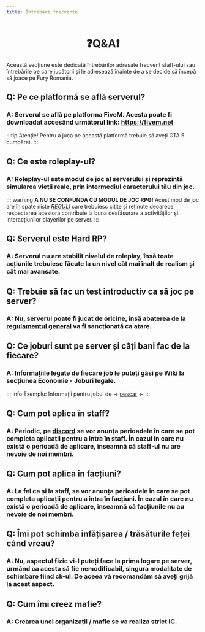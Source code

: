 ```yaml
---
title: Întrebări frecvente
---
```



# <center>:question:Q&A:exclamation:</center>

Această secțiune este dedicată întrebărilor adresate frecvent staff-ului sau întrebările pe care jucătorii și le adresează înainte de a se decide să începă să joace pe Fury Romania.

## Q: Pe ce platformă se află serverul?

### A: Serverul se află pe platforma FiveM. Acesta poate fi downloadat accesând următorul link: https://fivem.net
:::tip Atenție!
Pentru a juca pe această platformă trebuie să aveți GTA 5 cumpărat.
:::

## Q: Ce este roleplay-ul?

### A: Roleplay-ul este modul de joc al serverului și reprezintă simularea vieții reale, prin intermediul caracterului tău din joc.

::: warning **A NU SE CONFUNDA CU MODUL DE JOC RPG!**
 Acest mod de joc are în spate niște *[REGULI](https://furyrp.ro/regulament/)* care trebuiesc citite și reținute deoarece respectarea acestora contribuie la buna desfășurare a activităților și interacțiunilor playerilor pe server. 
:::

## Q: Serverul este Hard RP?

### A: Serverul nu are stabilit nivelul de roleplay, însă toate acțiunile trebuiesc făcute la un nivel cât mai înalt de realism și cât mai avansate.

## Q: Trebuie să fac un test introductiv ca să joc pe server?

### A: Nu, serverul poate fi jucat de oricine, însă abaterea de la [regulamentul general](/informatii/regulament) va fi sancționată ca atare.

## Q: Ce joburi sunt pe server și câți bani fac de la fiecare?

### A: Informațiile legate de fiecare job le puteți găsi pe Wiki la secțiunea **Economie - Joburi legale**.

::: info Exemplu:
Informații pentru jobul de -> [pescar](/jobs/fisher) <-
:::

## Q: Cum pot aplica în staff?

### A: Periodic, pe [discord](https://discord.gg/furyro) se vor anunța perioadele în care se pot completa aplicații pentru a intra în staff. În cazul în care nu există o perioadă de aplicare, înseamnă că staff-ul nu are nevoie de noi membri.

## Q: Cum pot aplica în facțiuni?

### A: La fel ca și la staff, se vor anunța perioadele în care se pot completa aplicații pentru a intra în facțiuni. În cazul în care nu există o perioadă de aplicare, înseamnă că facțiunile nu au nevoie de noi membri.

## Q: Îmi pot schimba infățișarea / trăsăturile feței când vreau? 

### A: Nu, aspectul fizic vi-l puteți face la prima logare pe server, urmând ca acesta să fie nemodificabil, singura modalitate de schimbare fiind ck-ul. De aceea vă recomandăm să aveți grijă la acest aspect.

## Q: Cum îmi creez mafie? 

### A: Crearea unei organizații / mafie se va realiza strict IC.